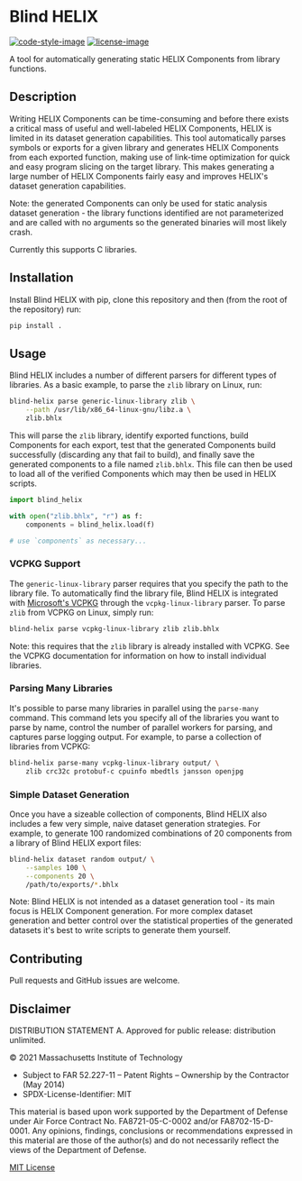 # Blind HELIX

[![code-style-image]][black]
[![license-image]][mit]

A tool for automatically generating static HELIX Components from library
functions.

## Description

Writing HELIX Components can be time-consuming and before there exists a
critical mass of useful and well-labeled HELIX Components, HELIX is limited in
its dataset generation capabilities. This tool automatically parses symbols or
exports for a given library and generates HELIX Components from each exported
function, making use of link-time optimization for quick and easy program
slicing on the target library. This makes generating a large number of HELIX
Components fairly easy and improves HELIX's dataset generation capabilities.

Note: the generated Components can only be used for static analysis dataset
generation - the library functions identified are not parameterized and are
called with no arguments so the generated binaries will most likely crash.

Currently this supports C libraries.

## Installation

Install Blind HELIX with pip, clone this repository and then (from the root of
the repository) run:

```bash
pip install .
```

## Usage

Blind HELIX includes a number of different parsers for different types of
libraries. As a basic example, to parse the `zlib` library on Linux, run:

```bash
blind-helix parse generic-linux-library zlib \
    --path /usr/lib/x86_64-linux-gnu/libz.a \
    zlib.bhlx
```

This will parse the `zlib` library, identify exported functions, build
Components for each export, test that the generated Components build
successfully (discarding any that fail to build), and finally save the
generated components to a file named `zlib.bhlx`. This file can then be used to
load all of the verified Components which may then be used in HELIX scripts.

```python
import blind_helix

with open("zlib.bhlx", "r") as f:
    components = blind_helix.load(f)

# use `components` as necessary...
```

### VCPKG Support

The `generic-linux-library` parser requires that you specify the path to the
library file. To automatically find the library file, Blind HELIX is integrated
with [Microsoft's VCPKG](https://github.com/microsoft/vcpkg) through the
`vcpkg-linux-library` parser. To parse `zlib` from VCPKG on Linux, simply run:

```bash
blind-helix parse vcpkg-linux-library zlib zlib.bhlx
```

Note: this requires that the `zlib` library is already installed with VCPKG.
See the VCPKG documentation for information on how to install individual
libraries.

### Parsing Many Libraries

It's possible to parse many libraries in parallel using the `parse-many`
command. This command lets you specify all of the libraries you want to parse
by name, control the number of parallel workers for parsing, and captures parse
logging output. For example, to parse a collection of libraries from VCPKG:

```bash
blind-helix parse-many vcpkg-linux-library output/ \
    zlib crc32c protobuf-c cpuinfo mbedtls jansson openjpg
```

### Simple Dataset Generation

Once you have a sizeable collection of components, Blind HELIX also includes a
few very simple, naive dataset generation strategies. For example, to generate
100 randomized combinations of 20 components from a library of Blind HELIX
export files:

```bash
blind-helix dataset random output/ \
    --samples 100 \
    --components 20 \
    /path/to/exports/*.bhlx
```

Note: Blind HELIX is not intended as a dataset generation tool - its main focus
is HELIX Component generation. For more complex dataset generation and better
control over the statistical properties of the generated datasets it's best to
write scripts to generate them yourself.

## Contributing

Pull requests and GitHub issues are welcome.

## Disclaimer

DISTRIBUTION STATEMENT A. Approved for public release: distribution unlimited.

© 2021 Massachusetts Institute of Technology

- Subject to FAR 52.227-11 – Patent Rights – Ownership by the Contractor (May 2014)
- SPDX-License-Identifier: MIT

This material is based upon work supported by the Department of Defense under
Air Force Contract No. FA8721-05-C-0002 and/or FA8702-15-D-0001. Any opinions,
findings, conclusions or recommendations expressed in this material are those
of the author(s) and do not necessarily reflect the views of the Department of
Defense.

[MIT License](LICENSE.txt)

[code-style-image]: https://img.shields.io/badge/code%20style-black-000000.svg
[black]: https://github.com/psf/black
[license-image]: https://img.shields.io/github/license/helix-datasets/blind-helix
[mit]: ./LICENSE.txt
